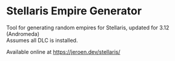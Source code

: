 # Stellaris Empire Generator
Tool for generating random empires for Stellaris, updated for 3.12 (Andromeda)  
Assumes all DLC is installed.
  
Available online at https://jeroen.dev/stellaris/